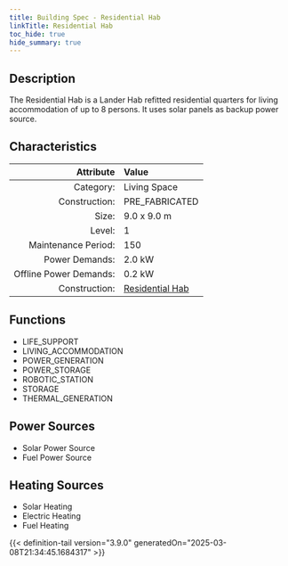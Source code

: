 ```yaml
---
title: Building Spec - Residential Hab
linkTitle: Residential Hab
toc_hide: true
hide_summary: true
---
```

<!-- This is generated by the MarsSim HelpGenertor, do not edit. -->

## Description
The Residential Hab is a Lander Hab refitted residential quarters for living accommodation of up to 8 persons. It uses solar panels as backup power source.

## Characteristics

| Attribute      | Value |
|--------:|:------|
|Category:|Living Space|
|Construction:|PRE_FABRICATED|
|Size:|9.0 x 9.0 m|
|Level:|1|
|Maintenance Period:|150|
|Power Demands:|2.0 kW|
|Offline Power Demands:|0.2 kW|
|Construction:|[Residential Hab](/docs/definitions/construction/residential-hab)|

## Functions
      
- LIFE_SUPPORT
- LIVING_ACCOMMODATION
- POWER_GENERATION
- POWER_STORAGE
- ROBOTIC_STATION
- STORAGE
- THERMAL_GENERATION


## Power Sources
      
- Solar Power Source
- Fuel Power Source

## Heating Sources

- Solar Heating
- Electric Heating
- Fuel Heating


{{< definition-tail version="3.9.0" generatedOn="2025-03-08T21:34:45.1684317" >}}

